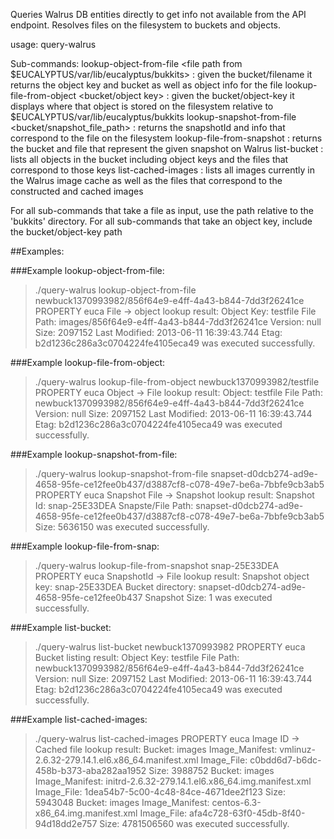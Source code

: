 Queries Walrus DB entities directly to get info not available from the API endpoint. Resolves files on the filesystem to buckets and objects.

usage: query-walrus <sub-command> <options>

Sub-commands:
lookup-object-from-file <file path from $EUCALYPTUS/var/lib/eucalyptus/bukkits> : given the bucket/filename it returns the object key and bucket as well as object info for the file
lookup-file-from-object <bucket/object key> : given the bucket/object-key it displays where that object is stored on the filesystem relative to $EUCALYPTUS/var/lib/eucalyptus/bukkits
lookup-snapshot-from-file <bucket/snapshot_file_path> : returns the snapshotId and info that correspond to the file on the filesystem 
lookup-file-from-snapshot <snap-Id> : returns the bucket and file that represent the given snapshot on Walrus
list-bucket <bucket> : lists all objects in the bucket including object keys and the files that correspond to those keys
list-cached-images : lists all images currently in the Walrus image cache as well as the files that correspond to the constructed and cached images

For all sub-commands that take a file as input, use the path relative to the 'bukkits' directory.
For all sub-commands that take an object key, include the bucket/object-key path

##Examples:

###Example lookup-object-from-file:

> ./query-walrus lookup-object-from-file newbuck1370993982/856f64e9-e4ff-4a43-b844-7dd3f26241ce
PROPERTY        euca    File -> object lookup result: 
Object Key: testfile File Path: images/856f64e9-e4ff-4a43-b844-7dd3f26241ce Version: null Size: 2097152 Last Modified: 2013-06-11 16:39:43.744 Etag: b2d1236c286a3c0704224fe4105eca49 was executed successfully.


###Example lookup-file-from-object:

> ./query-walrus lookup-file-from-object newbuck1370993982/testfile
PROPERTY        euca    Object -> File lookup result: 
Object: testfile File Path: newbuck1370993982/856f64e9-e4ff-4a43-b844-7dd3f26241ce Version: null Size: 2097152 Last Modified: 2013-06-11 16:39:43.744 Etag: b2d1236c286a3c0704224fe4105eca49 was executed successfully.


###Example lookup-snapshot-from-file:

> ./query-walrus lookup-snapshot-from-file snapset-d0dcb274-ad9e-4658-95fe-ce12fee0b437/d3887cf8-c078-49e7-be6a-7bbfe9cb3ab5 
PROPERTY        euca    Snapshot File -> Snapshot lookup result: 
Snapshot Id: snap-25E33DEA Snapste/File Path: snapset-d0dcb274-ad9e-4658-95fe-ce12fee0b437/d3887cf8-c078-49e7-be6a-7bbfe9cb3ab5 Size: 5636150 was executed successfully.


###Example lookup-file-from-snap:

> ./query-walrus lookup-file-from-snapshot snap-25E33DEA
PROPERTY        euca    SnapshotId -> File lookup result: 
Snapshot object key: snap-25E33DEA Bucket directory: snapset-d0dcb274-ad9e-4658-95fe-ce12fee0b437 Snapshot Size: 1 was executed successfully.


###Example list-bucket:

> ./query-walrus list-bucket newbuck1370993982
PROPERTY        euca    Bucket listing result: 
Object Key: testfile File Path: newbuck1370993982/856f64e9-e4ff-4a43-b844-7dd3f26241ce Version: null Size: 2097152 Last Modified: 2013-06-11 16:39:43.744 Etag: b2d1236c286a3c0704224fe4105eca49 was executed successfully.


###Example list-cached-images:

> ./query-walrus list-cached-images
PROPERTY        euca    Image ID -> Cached file lookup result: 
Bucket: images Image_Manifest: vmlinuz-2.6.32-279.14.1.el6.x86_64.manifest.xml Image_File: c0bdd6d7-b6dc-458b-b373-aba282aa1952 Size: 3988752
Bucket: images Image_Manifest: initrd-2.6.32-279.14.1.el6.x86_64.img.manifest.xml Image_File: 1dea54b7-5c00-4c48-84ce-4671dee2f123 Size: 5943048
Bucket: images Image_Manifest: centos-6.3-x86_64.img.manifest.xml Image_File: afa4c728-63f0-45db-8f40-94d18dd2e757 Size: 4781506560 was executed successfully.



